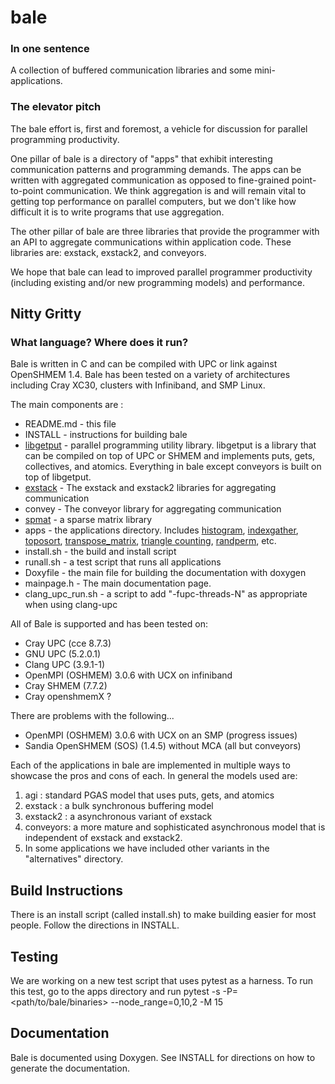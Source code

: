 # bale
### In one sentence
A collection of buffered communication libraries and some mini-applications.

### The elevator pitch

The bale effort is, first and foremost, a vehicle for discussion for parallel programming productivity.  

One pillar of bale is a directory of "apps" that exhibit interesting communication patterns and programming demands. The apps can be written with aggregated communication as opposed to fine-grained point-to-point communication. We think aggregation is and will remain vital to getting top performance on parallel computers, but we don't like how difficult it is to write programs that use aggregation.

The other pillar of bale are three libraries that provide the programmer with an API to aggregate communications within application code. These libraries are: exstack, exstack2, and conveyors.

We hope that bale can lead to improved parallel programmer productivity (including existing and/or new programming models) and performance. 


## Nitty Gritty

### What language? Where does it run?
Bale is written in C and can be compiled with UPC or link against OpenSHMEM 1.4. Bale has been tested on a variety of architectures including Cray XC30, clusters with Infiniband, and SMP Linux.

The main components are :

- README.md  - this file
- INSTALL  - instructions for building bale
- [libgetput](libgetput/README.md)  - parallel programming utility library. libgetput is a library that can be compiled on top of UPC or SHMEM and implements puts, gets, collectives, and atomics. Everything in bale except conveyors is built on top of libgetput.
- [exstack](exstack/README.md)   - The exstack and exstack2 libraries for aggregating communication
- convey - The conveyor library for aggregating communication
- [spmat](spmat/README.md)  -  a sparse matrix library
- apps  -  the applications directory. Includes [histogram](apps/histo_src/README.md), 
   [indexgather](apps/ig_src/README.md), [toposort](apps/topo_src/README.md), [transpose_matrix](apps/transpose_matrix_src/README.md), [triangle counting](apps/triangle_src/README.md), [randperm](apps/randperm_src/README.md), etc.
- install.sh - the build and install script
- runall.sh - a test script that runs all applications
- Doxyfile - the main file for building the documentation with doxygen
- mainpage.h - The main documentation page.
- clang_upc_run.sh - a script to add "-fupc-threads-N" as appropriate when using clang-upc

All of Bale is supported and has been tested on:

- Cray UPC (cce 8.7.3)
- GNU UPC (5.2.0.1)
- Clang UPC (3.9.1-1)
- OpenMPI (OSHMEM) 3.0.6 with UCX on infiniband
- Cray SHMEM (7.7.2)
- Cray openshmemX ?

There are problems with the following...
- OpenMPI (OSHMEM) 3.0.6 with UCX on an SMP (progress issues)
- Sandia OpenSHMEM (SOS) (1.4.5) without MCA (all but conveyors)


Each of the applications in bale are implemented in multiple ways to showcase the pros and cons of each. In general the models used are:

1. agi      : standard PGAS model that uses puts, gets, and atomics
2. exstack  : a bulk synchronous buffering model
3. exstack2 : a asynchronous variant of exstack
4. conveyors: a more mature and sophisticated asynchronous model that is independent of exstack and exstack2.
5. In some applications we have included other variants in the "alternatives" directory.   

## Build Instructions
There is an install script (called install.sh) to make building easier for most people. Follow the directions in INSTALL. 

## Testing
We are working on a new test script that uses pytest as a harness. To run this test, go to
the apps directory and run
    pytest -s -P=<path/to/bale/binaries> --node_range=0,10,2 -M 15

## Documentation
Bale is documented using Doxygen. See INSTALL for directions on how to generate the documentation.
